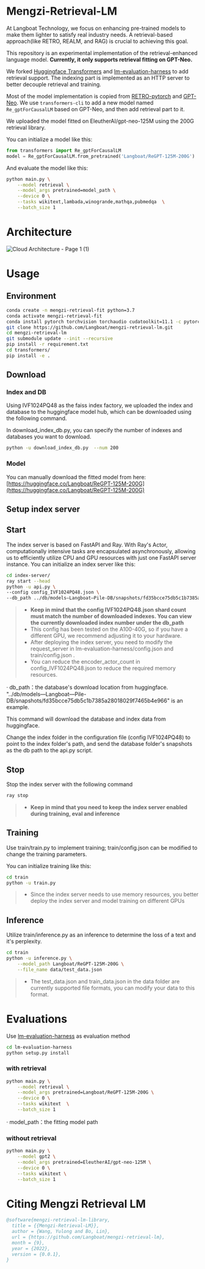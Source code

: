 # Mengzi-Retrieval-LM

At Langboat Technology, we focus on enhancing pre-trained models to make them lighter to satisfy real industry needs. A retrieval-based approach(like RETRO, REALM, and RAG) is crucial to achieving this goal.

This repository is an experimental implementation of the retrieval-enhanced language model. **Currently, it only supports retrieval fitting on GPT-Neo.**

We forked [Huggingface Transformers](https://github.com/huggingface/transformers) and [lm-evaluation-harness](https://github.com/EleutherAI/lm-evaluation-harness) to add retrieval support. The indexing part is implemented as an HTTP server to better decouple retrieval and training.

Most of the model implementation is copied from
[RETRO-pytorch](https://github.com/lucidrains/RETRO-pytorch) and [GPT-Neo](https://github.com/huggingface/transformers/blob/main/src/transformers/models/gpt_neo/modeling_gpt_neo.py). We use `transformers-cli` to add a new model named `Re_gptForCausalLM` based on GPT-Neo, and then add retrieval part to it.

We uploaded the model fitted on EleutherAI/gpt-neo-125M using the 200G retrieval library.

You can initialize a model like this:
```python
from transformers import Re_gptForCausalLM
model = Re_gptForCausalLM.from_pretrained('Langboat/ReGPT-125M-200G')
```
And evaluate the model like this:
```bash
python main.py \
    --model retrieval \
    --model_args pretrained=model_path \
    --device 0 \
    --tasks wikitext,lambada,winogrande,mathqa,pubmedqa  \
    --batch_size 1
```

# Architecture

![Cloud Architecture - Page 1 (1)](https://user-images.githubusercontent.com/1523477/193192744-6544da36-c281-41cc-8199-e6dde456be3b.png)


# Usage

## Environment
```bash
conda create -n mengzi-retrieval-fit python=3.7
conda activate mengzi-retrieval-fit
conda install pytorch torchvision torchaudio cudatoolkit=11.1 -c pytorch-lts -c nvidia
git clone https://github.com/Langboat/mengzi-retrieval-lm.git
cd mengzi-retrieval-lm
git submodule update --init --recursive
pip install -r requirement.txt
cd transformers/
pip install -e .
```

## Download
### Index and DB
Using IVF1024PQ48 as the faiss index factory, we uploaded the index and database to the huggingface model hub, which can be downloaded using the following command. 

In download_index_db.py, you can specify the number of indexes and databases you want to download.
```bash
python -u download_index_db.py  --num 200
```
### Model
You can manually download the fitted model from here: [https://huggingface.co/Langboat/ReGPT-125M-200G](https://huggingface.co/Langboat/ReGPT-125M-200G)

## Setup index server
## Start
The index server is based on FastAPI and Ray.
With Ray's Actor, computationally intensive tasks are encapsulated asynchronously, allowing us to efficiently utilize CPU and GPU resources with just one FastAPI server instance.
You can initialize an index server like this:
```bash
cd index-server/
ray start --head
python -u api.py \
--config config_IVF1024PQ48.json \
--db_path ../db/models—Langboat—Pile-DB/snapshots/fd35bcce75db5c1b7385a28018029f7465b4e966
```
> * **Keep in mind that the config IVF1024PQ48.json shard count must match the number of downloaded indexes.
You can view the currently downloaded index number under the db_path**
> * This config has been tested on the A100-40G, so if you have a different GPU, we recommend adjusting it to your hardware.
> * After deploying the index server, you need to modify the request_server in lm-evaluation-harness/config.json and train/config.json .
> * You can reduce the encoder_actor_count in config_IVF1024PQ48.json to reduce the required memory resources.

· db_path：the database's download location from huggingface. 
"../db/models—Langboat—Pile-DB/snapshots/fd35bcce75db5c1b7385a28018029f7465b4e966" is an example.  

This command will download the database and index data from huggingface. 

Change the index folder in the configuration file (config IVF1024PQ48) to point to the index folder's path, and send the database folder's snapshots as the db path to the api.py script.

## Stop
Stop the index server with the following command
```bash
ray stop
```
> * **Keep in mind that you need to keep the index server enabled during training, eval and inference**
## Training
Use train/train.py to implement training; train/config.json can be modified to change the training parameters.

You can initialize training like this:
```bash
cd train
python -u train.py
```
> * Since the index server needs to use memory resources, you better deploy the index server and model training on different GPUs
## Inference
Utilize train/inference.py as an inference to determine the loss of a text and it's perplexity.
```bash
cd train
python -u inference.py \
    --model_path Langboat/ReGPT-125M-200G \
    --file_name data/test_data.json
```
> * The test_data.json and train_data.json in the data folder are currently supported file formats, you can modify your data to this format.
# Evaluations
Use [lm-evaluation-harness](https://github.com/EleutherAI/lm-evaluation-harness) as evaluation method
```bash
cd lm-evaluation-harness
python setup.py install
```
### with retrieval
```bash
python main.py \
    --model retrieval \
    --model_args pretrained=Langboat/ReGPT-125M-200G \
    --device 0 \
    --tasks wikitext  \
    --batch_size 1
```
· model_path：the fitting model path
### without retrieval
```bash
python main.py \
	--model gpt2 \
	--model_args pretrained=EleutherAI/gpt-neo-125M \
	--device 0 \
	--tasks wikitext \
	--batch_size 1
```

# Citing Mengzi Retrieval LM
```bibtex
@software{mengzi-retrieval-lm-library,
  title = {{Mengzi-Retrieval-LM}},
  author = {Wang, Yulong and Bo, Lin},
  url = {https://github.com/Langboat/mengzi-retrieval-lm},
  month = {9},
  year = {2022},
  version = {0.0.1},
}
```
